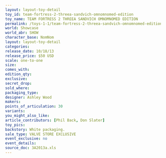 ```yaml
---
layout: layout-toy-detail 
toy_id: team-fortress-2-threea-sandvich-omnomnomed-edition
toy_name: TEAM FORTRESS 2 THREEA SANDVICH OMNOMNOMED EDITION
permalink: /toys-1-1/team-fortress-2-threea-sandvich-omnomnomed-edition.html
world: Showcase
world_abr: SHOW
character_base: NomNom
layout: layout-toy-detail
categories: 
release_date: 10/18/13
release_price: $50 USD
scale: one-to-one
size: 
comes_with: 
edition_qty: 
exclusive: 
secret_drop: 
sold_where: 
packaging_type: 
designer: Ashley Wood
makers: 
points_of_articulation: 30
variants: 
you_might_also_like: 
article_contributors: [Phil Back, Don Slater]
toy_pics: 
backstory: White packaging.
sale_type: VALVE STORE EXCLUSIVE
event_exclusive: no
event_details: 
source_doc: 3A2013a.xls
---
```

